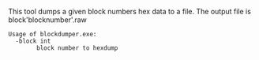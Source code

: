 This tool dumps a given block numbers hex data to a file. The output file is block'blocknumber'.raw

```
Usage of blockdumper.exe:
  -block int
        block number to hexdump
